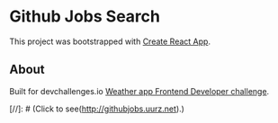 # Github Jobs Search

This project was bootstrapped with [Create React App](https://github.com/facebook/create-react-app).

## About

Built for devchallenges.io [Weather app Frontend Developer challenge](https://devchallenges.io/challenges/mM1UIenRhK808W8qmLWv).

[//]: # (Click to see(http://githubjobs.uurz.net).)